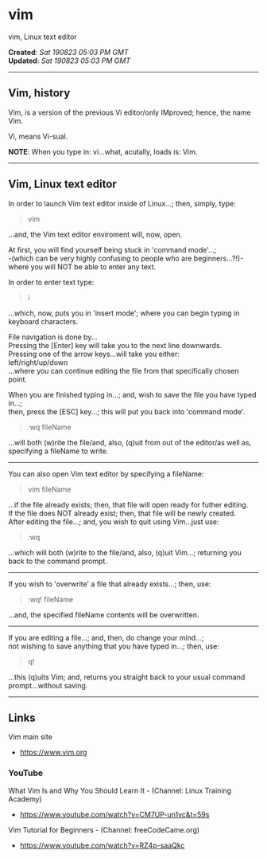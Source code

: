 # vim
vim, Linux text editor  

**Created**: *Sat 190823 05:03 PM GMT*  
**Updated**: *Sat 190823 05:03 PM GMT*  

-----

## Vim, history

Vim, is a version of the previous Vi editor/only IMproved; hence, the name Vim.  

Vi, means Vi-sual.  

**NOTE**: When you type in: vi...what, acutally, loads is: Vim.  

-----

## Vim, Linux text editor  

In order to launch Vim text editor inside of Linux...; then, simply, type:  

> vim  

...and, the Vim text editor enviroment will, now, open.  

At first, you will find yourself being stuck in 'command mode'...;      
-(which can be very highly confusing to people who are beginners...?!)-  
where you will NOT be able to enter any text.  

In order to enter text type:  

>i  

...which, now, puts you in 'insert mode'; where you can begin typing in keyboard characters.       

File navigation is done by...  
Pressing the [Enter] key will take you to the next line downwards.       
Pressing one of the arrow keys...will take you either:      
left/right/up/down  
...where you can continue editing the file from that specifically chosen point.    

When you are finished typing in...; and, wish to save the file you have typed in...;     
then, press the [ESC] key...; this will put you back into 'command mode'.  

>:wq fileName  

...will both (w)rite the file/and, also, (q)uit from out of the editor/as well as, specifying a fileName to write.    

-----

You can also open Vim text editor by specifying a fileName:  

>vim fileName

...if the file already exists; then, that file will open ready for futher editing.    
If the file does NOT already exist; then, that file will be newly created.    
After editing the file...; and, you wish to quit using Vim...just use:  

>:wq  

...which will both (w)rite to the file/and, also, (q)uit Vim...; returning you back to the command prompt.  

-----

If you wish to 'overwrite' a file that already exists...; then, use:  

>:wq! fileName  

...and, the specified fileName contents will be overwritten.  

-----

If you are editing a file...; and, then, do change your mind...;  
not wishing to save anything that you have typed in...; then, use:  

>q!  

...this (q)uits Vim; and, returns you straight back to your usual command prompt...without saving.   

-----

## Links

Vim main site  
- https://www.vim.org  

### YouTube

What Vim Is and Why You Should Learn It - (Channel: Linux Training Academy)  
- https://www.youtube.com/watch?v=CM7UP-un1vc&t=59s  

Vim Tutorial for Beginners - (Channel: freeCodeCame.org)  
- https://www.youtube.com/watch?v=RZ4p-saaQkc  


